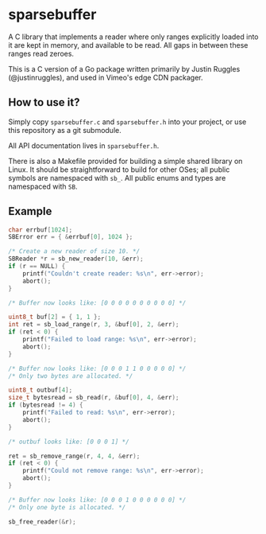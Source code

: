 sparsebuffer
============

A C library that implements a reader where only ranges explicitly loaded into it are kept
in memory, and available to be read. All gaps in between these ranges read zeroes.

This is a C version of a Go package written primarily by Justin Ruggles (@justinruggles),
and used in Vimeo's edge CDN packager.

How to use it?
--------------

Simply copy `sparsebuffer.c` and `sparsebuffer.h` into your project, or use this repository
as a git submodule.

All API documentation lives in `sparsebuffer.h`.

There is also a Makefile provided for building a simple shared library on Linux. It
should be straightforward to build for other OSes; all public symbols are namespaced
with `sb_`. All public enums and types are namespaced with `SB`.

Example
-------

```C
char errbuf[1024];
SBError err = { &errbuf[0], 1024 };

/* Create a new reader of size 10. */
SBReader *r = sb_new_reader(10, &err);
if (r == NULL) {
    printf("Couldn't create reader: %s\n", err->error);
    abort();
}

/* Buffer now looks like: [0 0 0 0 0 0 0 0 0 0] */

uint8_t buf[2] = { 1, 1 };
int ret = sb_load_range(r, 3, &buf[0], 2, &err);
if (ret < 0) {
    printf("Failed to load range: %s\n", err->error);
    abort();
}

/* Buffer now looks like: [0 0 0 1 1 0 0 0 0 0] */
/* Only two bytes are allocated. */

uint8_t outbuf[4];
size_t bytesread = sb_read(r, &buf[0], 4, &err);
if (bytesread != 4) {
    printf("Failed to read: %s\n", err->error);
    abort();
}

/* outbuf looks like: [0 0 0 1] */

ret = sb_remove_range(r, 4, 4, &err);
if (ret < 0) {
    printf("Could not remove range: %s\n", err->error);
    abort();
}

/* Buffer now looks like: [0 0 0 1 0 0 0 0 0 0] */
/* Only one byte is allocated. */

sb_free_reader(&r);
```
